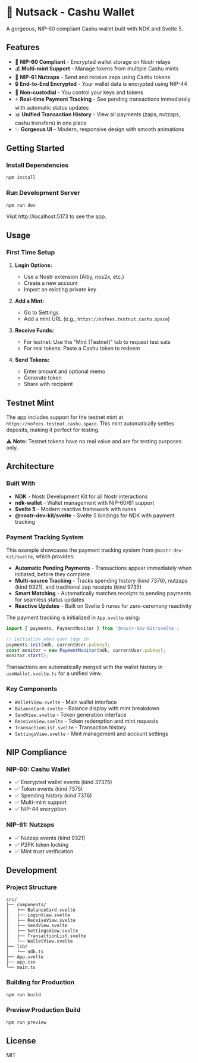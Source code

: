 # 🥜 Nutsack - Cashu Wallet

A gorgeous, NIP-60 compliant Cashu wallet built with NDK and Svelte 5.

## Features

- 🔐 **NIP-60 Compliant** - Encrypted wallet storage on Nostr relays
- 💰 **Multi-mint Support** - Manage tokens from multiple Cashu mints
- 🎯 **NIP-61 Nutzaps** - Send and receive zaps using Cashu tokens
- 🔒 **End-to-End Encrypted** - Your wallet data is encrypted using NIP-44
- 🚫 **Non-custodial** - You control your keys and tokens
- ⚡ **Real-time Payment Tracking** - See pending transactions immediately with automatic status updates
- 📊 **Unified Transaction History** - View all payments (zaps, nutzaps, cashu transfers) in one place
- ✨ **Gorgeous UI** - Modern, responsive design with smooth animations

## Getting Started

### Install Dependencies

```bash
npm install
```

### Run Development Server

```bash
npm run dev
```

Visit http://localhost:5173 to see the app.

## Usage

### First Time Setup

1. **Login Options:**
   - Use a Nostr extension (Alby, nos2x, etc.)
   - Create a new account
   - Import an existing private key

2. **Add a Mint:**
   - Go to Settings
   - Add a mint URL (e.g., `https://nofees.testnut.cashu.space`)

3. **Receive Funds:**
   - For testnet: Use the "Mint (Testnet)" tab to request test sats
   - For real tokens: Paste a Cashu token to redeem

4. **Send Tokens:**
   - Enter amount and optional memo
   - Generate token
   - Share with recipient

## Testnet Mint

The app includes support for the testnet mint at `https://nofees.testnut.cashu.space`. This mint automatically settles deposits, making it perfect for testing.

⚠️ **Note:** Testnet tokens have no real value and are for testing purposes only.

## Architecture

### Built With

- **NDK** - Nostr Development Kit for all Nostr interactions
- **ndk-wallet** - Wallet management with NIP-60/61 support
- **Svelte 5** - Modern reactive framework with runes
- **@nostr-dev-kit/svelte** - Svelte 5 bindings for NDK with payment tracking

### Payment Tracking System

This example showcases the payment tracking system from `@nostr-dev-kit/svelte`, which provides:

- **Automatic Pending Payments** - Transactions appear immediately when initiated, before they complete
- **Multi-source Tracking** - Tracks spending history (kind 7376), nutzaps (kind 9321), and traditional zap receipts (kind 9735)
- **Smart Matching** - Automatically matches receipts to pending payments for seamless status updates
- **Reactive Updates** - Built on Svelte 5 runes for zero-ceremony reactivity

The payment tracking is initialized in `App.svelte` using:
```typescript
import { payments, PaymentMonitor } from '@nostr-dev-kit/svelte';

// Initialize when user logs in
payments.init(ndk, currentUser.pubkey);
const monitor = new PaymentMonitor(ndk, currentUser.pubkey);
monitor.start();
```

Transactions are automatically merged with the wallet history in `useWallet.svelte.ts` for a unified view.

### Key Components

- `WalletView.svelte` - Main wallet interface
- `BalanceCard.svelte` - Balance display with mint breakdown
- `SendView.svelte` - Token generation interface
- `ReceiveView.svelte` - Token redemption and mint requests
- `TransactionList.svelte` - Transaction history
- `SettingsView.svelte` - Mint management and account settings

## NIP Compliance

### NIP-60: Cashu Wallet

- ✅ Encrypted wallet events (kind 37375)
- ✅ Token events (kind 7375)
- ✅ Spending history (kind 7376)
- ✅ Multi-mint support
- ✅ NIP-44 encryption

### NIP-61: Nutzaps

- ✅ Nutzap events (kind 9321)
- ✅ P2PK token locking
- ✅ Mint trust verification

## Development

### Project Structure

```
src/
├── components/
│   ├── BalanceCard.svelte
│   ├── LoginView.svelte
│   ├── ReceiveView.svelte
│   ├── SendView.svelte
│   ├── SettingsView.svelte
│   ├── TransactionList.svelte
│   └── WalletView.svelte
├── lib/
│   └── ndk.ts
├── App.svelte
├── app.css
└── main.ts
```

### Building for Production

```bash
npm run build
```

### Preview Production Build

```bash
npm run preview
```

## License

MIT

